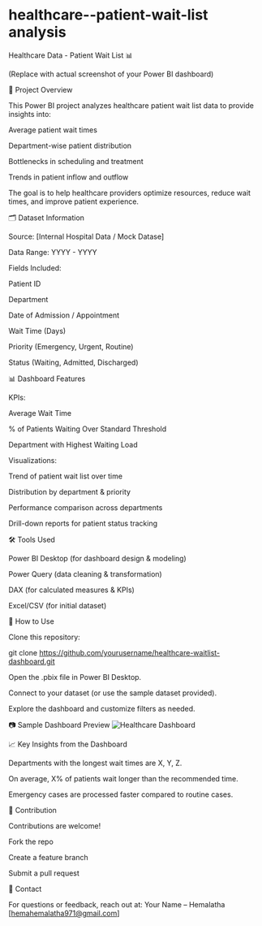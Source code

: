 # healthcare--patient-wait-list analysis
Healthcare Data - Patient Wait List 📊


(Replace with actual screenshot of your Power BI dashboard)

📌 Project Overview

This Power BI project analyzes healthcare patient wait list data to provide insights into:

Average patient wait times

Department-wise patient distribution

Bottlenecks in scheduling and treatment

Trends in patient inflow and outflow

The goal is to help healthcare providers optimize resources, reduce wait times, and improve patient experience.

🗂️ Dataset Information

Source: [Internal Hospital Data / Mock Datase]

Data Range: YYYY - YYYY

Fields Included:

Patient ID

Department

Date of Admission / Appointment

Wait Time (Days)

Priority (Emergency, Urgent, Routine)

Status (Waiting, Admitted, Discharged)

📊 Dashboard Features

KPIs:

Average Wait Time

% of Patients Waiting Over Standard Threshold

Department with Highest Waiting Load

Visualizations:

Trend of patient wait list over time

Distribution by department & priority

Performance comparison across departments

Drill-down reports for patient status tracking

🛠️ Tools Used

Power BI Desktop (for dashboard design & modeling)

Power Query (data cleaning & transformation)

DAX (for calculated measures & KPIs)

Excel/CSV (for initial dataset)

🚀 How to Use

Clone this repository:

git clone https://github.com/yourusername/healthcare-waitlist-dashboard.git


Open the .pbix file in Power BI Desktop.

Connect to your dataset (or use the sample dataset provided).

Explore the dashboard and customize filters as needed.

📷 Sample Dashboard Preview
![Healthcare Dashboard](file:///C:/Users/Anudip/Pictures/Screenshot%20(9).png)

📈 Key Insights from the Dashboard

Departments with the longest wait times are X, Y, Z.

On average, X% of patients wait longer than the recommended time.

Emergency cases are processed faster compared to routine cases.

🙌 Contribution

Contributions are welcome!

Fork the repo

Create a feature branch

Submit a pull request

📧 Contact

For questions or feedback, reach out at:
Your Name – Hemalatha
[hemahemalatha971@gmail.com]
